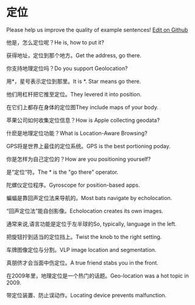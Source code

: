# 定位

Please help us improve the quality of example sentences! [Edit on Github](https://github.com/jiyushe/jiyu-example-sentence-source/blob/main/chinese/dingwei.md)

<p><span class="chinese">他是，怎么定位呢？</span><span class="english">He is, how to put it?</span></p>

<p><span class="chinese">获得地址，定位到那个地方。</span><span class="english">Get the address, go there.</span></p>

<p><span class="chinese">你支持地理定位吗？</span><span class="english">Do you support Geolocation?</span></p>

<p><span class="chinese">用*，星号表示定位到那里。</span><span class="english">It is *. Star means go there.</span></p>

<p><span class="chinese">他们用杠杆把它推至定位。</span><span class="english">They levered it into position.</span></p>

<p><span class="chinese">在它们上都存在身体的定位图</span><span class="english">They include maps of your body.</span></p>

<p><span class="chinese">苹果公司如何收集定位信息？</span><span class="english">How is Apple collecting geodata?</span></p>

<p><span class="chinese">什麽是地理定位功能？</span><span class="english">What is Location-Aware Browsing?</span></p>

<p><span class="chinese">GPS将是世界上最佳的定位系统。</span><span class="english">GPS is the best portioning poday.</span></p>

<p><span class="chinese">你是怎样为自己定位的？</span><span class="english">How are you positioning yourself?</span></p>

<p><span class="chinese">是“定位“符。</span><span class="english">The * is the "go there" operator.</span></p>

<p><span class="chinese">陀螺仪定位程序。</span><span class="english">Gyroscope for position-based apps.</span></p>

<p><span class="chinese">蝙蝠是靠回声定位法来导航的。</span><span class="english">Most bats navigate by echolocation.</span></p>

<p><span class="chinese">“回声定位法”能自创影像。</span><span class="english">Echolocation creates its own images.</span></p>

<p><span class="chinese">通常来说,语言功能是定位于左半球的</span><span class="english">So, typically, language in the left.</span></p>

<p><span class="chinese">把旋钮拧到适当的定位挡上。</span><span class="english">Twist the knob to the right setting.</span></p>

<p><span class="chinese">车牌图像定位与分割。</span><span class="english">VLP image location and segmentation.</span></p>

<p><span class="chinese">真朋侪才会当面中伤定位。</span><span class="english">A true friend stabs you in the front.</span></p>

<p><span class="chinese">在2009年里，地理定位是一个热门的话题。</span><span class="english">Geo-location was a hot topic in 2009.</span></p>

<p><span class="chinese">带定位装置、防止误动作。</span><span class="english">Locating device prevents malfunction.</span></p>


